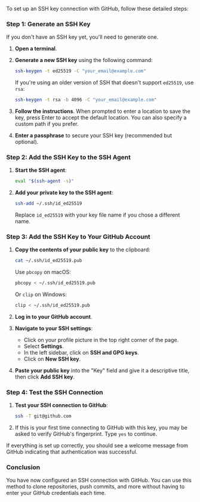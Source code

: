 To set up an SSH key connection with GitHub, follow these detailed steps:

### Step 1: Generate an SSH Key
If you don't have an SSH key yet, you'll need to generate one.

1. **Open a terminal**.
2. **Generate a new SSH key** using the following command:
   ```bash
   ssh-keygen -t ed25519 -C "your_email@example.com"
   ```
   If you're using an older version of SSH that doesn't support `ed25519`, use `rsa`:
   ```bash
   ssh-keygen -t rsa -b 4096 -C "your_email@example.com"
   ```

3. **Follow the instructions**. When prompted to enter a location to save the key, press Enter to accept the default location. You can also specify a custom path if you prefer.

4. **Enter a passphrase** to secure your SSH key (recommended but optional).

### Step 2: Add the SSH Key to the SSH Agent
1. **Start the SSH agent**:
   ```bash
   eval "$(ssh-agent -s)"
   ```

2. **Add your private key to the SSH agent**:
   ```bash
   ssh-add ~/.ssh/id_ed25519
   ```
   Replace `id_ed25519` with your key file name if you chose a different name.

### Step 3: Add the SSH Key to Your GitHub Account
1. **Copy the contents of your public key** to the clipboard:
   ```bash
   cat ~/.ssh/id_ed25519.pub
   ```
   Use `pbcopy` on macOS:
   ```bash
   pbcopy < ~/.ssh/id_ed25519.pub
   ```
   Or `clip` on Windows:
   ```bash
   clip < ~/.ssh/id_ed25519.pub
   ```

2. **Log in to your GitHub account**.
3. **Navigate to your SSH settings**:
   - Click on your profile picture in the top right corner of the page.
   - Select **Settings**.
   - In the left sidebar, click on **SSH and GPG keys**.
   - Click on **New SSH key**.

4. **Paste your public key** into the "Key" field and give it a descriptive title, then click **Add SSH key**.

### Step 4: Test the SSH Connection
1. **Test your SSH connection to GitHub**:
   ```bash
   ssh -T git@github.com
   ```

2. If this is your first time connecting to GitHub with this key, you may be asked to verify GitHub's fingerprint. Type `yes` to continue.

If everything is set up correctly, you should see a welcome message from GitHub indicating that authentication was successful.

### Conclusion
You have now configured an SSH connection with GitHub. You can use this method to clone repositories, push commits, and more without having to enter your GitHub credentials each time.
